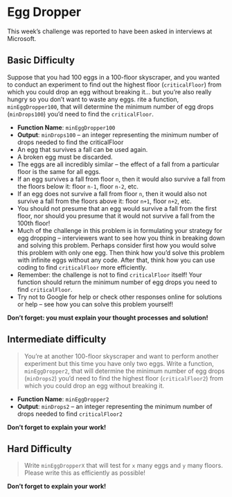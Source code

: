 # Egg Dropper

This week’s challenge was reported to have been asked in interviews at Microsoft.

## Basic Difficulty

Suppose that you had 100 eggs in a 100-floor skyscraper, and you wanted to conduct an experiment to find out the highest floor (`criticalFloor`) from which you could drop an egg without breaking it… but you’re also really hungry so you don’t want to waste any eggs.
rite a function, `minEggDropper100`, that will determine the minimum number of egg drops (`minDrops100`) you’d need to find the `criticalFloor`.

* **Function Name**: `minEggDropper100`
* **Output**: `minDrops100` – an integer representing the minimum number of drops needed to find the criticalFloor
* An egg that survives a fall can be used again.
* A broken egg must be discarded.
* The eggs are all incredibly similar – the effect of a fall from a particular floor is the same for all eggs.
* If an egg survives a fall from floor `n`, then it would also survive a fall from the floors below it: floor `n-1`, floor `n-2`, etc.
* If an egg does not survive a fall from floor `n`, then it would also not survive a fall from the floors above it: floor `n+1`, floor `n+2`, etc.
* You should not presume that an egg would survive a fall from the first floor, nor should you presume that it would not survive a fall from the 100th floor!
* Much of the challenge in this problem is in formulating your strategy for egg dropping – interviewers want to see how you think in breaking down and solving this problem. Perhaps consider first how you would solve this problem with only one egg. Then think how you’d solve this problem with infinite eggs without any code. After that, think how you can use coding to find `criticalFloor` more efficiently.
* Remember: the challenge is not to find `criticalFloor` itself! Your function should return the minimum number of egg drops you need to find `criticalFloor`.
* Try not to Google for help or check other responses online for solutions or help – see how you can solve this problem yourself!

**Don’t forget: you must explain your thought processes and solution!**

## Intermediate difficulty

> You’re at another 100-floor skyscraper and want to perform another experiment but this time you have only two eggs.
> Write a function, `minEggDropper2`, that will determine the minimum number of egg drops (`minDrops2`) you’d need to find the highest floor (`criticalFloor2`) from which you could drop an egg without breaking it.

* **Function Name**: `minEggDropper2`
* **Output**: `minDrops2` – an integer representing the minimum number of drops needed to find `criticalFloor2`

**Don’t forget to explain your work!**

## Hard Difficulty

> Write `minEggDropperX` that will test for `x` many eggs and `y` many floors. Please write this as efficiently as possible!

**Don’t forget to explain your work!**
